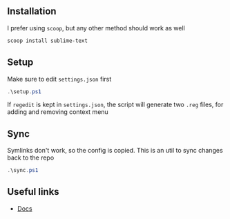 ## Installation
I prefer using `scoop`, but any other method should work as well
```powershell
scoop install sublime-text
```

## Setup
Make sure to edit `settings.json` first
```powershell
.\setup.ps1
```

If `regedit` is kept in `settings.json`, the script will generate two `.reg` files, for adding and removing context menu

## Sync
Symlinks don't work, so the config is copied. This is an util to sync changes back to the repo
```powershell
.\sync.ps1
```

## Useful links
- [Docs](https://www.sublimetext.com/)
